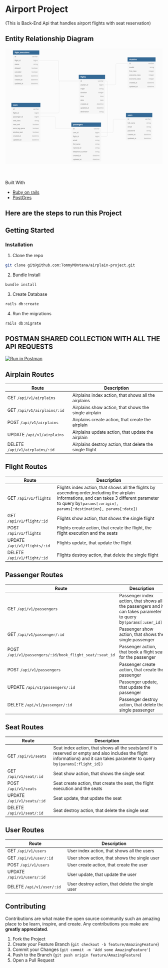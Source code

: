 # Airport Project

(This is Back-End Api that handles airport flights with seat reservation)

## Entity Relationship Diagram

![screenshot](public/Airport-ERD.png)

<br>
<br

### Built With

- [Ruby on rails]('#')
- [PostGres]('#')

## Here are the steps to run this Project

<!-- GETTING STARTED -->

## Getting Started

### Installation

1. Clone the repo

```sh
git clone git@github.com:TommyM0ntana/airplain-project.git
```

2. Bundle Install

```sh
bundle install
```

3. Create Database

```sh
rails db:create
```

4. Run the migrations

```sh
rails db:migrate
```

## POSTMAN SHARED COLLECTION WITH ALL THE API REQUESTS

[![Run in Postman](https://run.pstmn.io/button.svg)](https://god.postman.co/run-collection/f6049bc33f3d6eb34ce5)

## Airplain Routes

| Route                          | Description                                             |
| ------------------------------ | ------------------------------------------------------- |
| GET `/api/v1/airplains`        | Airplains index action, that shows all the airplains    |
| GET `/api/v1/airplains/:id`    | Airplains show action, that shows the single airplain   |
| POST `/api/v1/airplains`       | Airplains create action, that create the airplain       |
| UPDATE `/api/v1/airplains`     | Airplains update action, that update the airplain       |
| DELETE `/api/v1/airplains/:id` | Airplains destroy action, that delete the single flight |

## Flight Routes

| Route                        | Description                                                                                                                                                                                                      |
| ---------------------------- | ---------------------------------------------------------------------------------------------------------------------------------------------------------------------------------------------------------------- |
| GET `/api/v1/flights`        | Flights index action, that shows all the flights by ascending order,including the airplain informations, and can takes 3 different parameter to query by`(params[:origin], params[:destination], params[:date])` |
| GET `/api/v1/flight/:id`     | Flights show action, that shows the single flight                                                                                                                                                                |
| POST `/api/v1/flights`       | Flights create action, that create the flight, the flight execution and the seats                                                                                                                                |
| UPDATE `/api/v1/flights/:id` | Flights update, that update the flight                                                                                                                                                                           |
| DELETE `/api/v1/flight/:id`  | Flights destroy action, that delete the single flight                                                                                                                                                            |

## Passenger Routes

| Route                                                   | Description                                                                                                      |
| ------------------------------------------------------- | ---------------------------------------------------------------------------------------------------------------- |
| GET `/api/v1/passengers`                                | Passenger index action, that shows all the passengers and it can takes parameter to query by`(params[:user_id])` |
| GET `/api/v1/passenger/:id`                             | Passenger show action, that shows the single passenger                                                           |
| POST `/api/v1/passengers/:id/book_flight_seat/:seat_id` | Passenger action, that book a flight seat for the passenger                                                      |
| POST `/api/v1/passengers`                               | Passenger create action, that create the passenger                                                               |
| UPDATE `/api/v1/passengers/:id`                         | Passenger update, that update the passenger                                                                      |
| DELETE `/api/v1/passenger/:id`                          | Passenger destroy action, that delete the single passenger                                                       |

## Seat Routes

| Route                      | Description                                                                                                                                                                     |
| -------------------------- | ------------------------------------------------------------------------------------------------------------------------------------------------------------------------------- |
| GET `/api/v1/seats`        | Seat index action, that shows all the seats(and if is reserved or empty and also includes the flight informations) and it can takes parameter to query by`(params[:flight_id])` |
| GET `/api/v1/seat/:id`     | Seat show action, that shows the single seat                                                                                                                                    |
| POST `/api/v1/seats`       | Seat create action, that create the seat, the flight execution and the seats                                                                                                    |
| UPDATE `/api/v1/seats/:id` | Seat update, that update the seat                                                                                                                                               |
| DELETE `/api/v1/seat/:id`  | Seat destroy action, that delete the single seat                                                                                                                                |

## User Routes

| Route                      | Description                                      |
| -------------------------- | ------------------------------------------------ |
| GET `/api/v1/users`        | User index action, that shows all the users      |
| GET `/api/v1/user/:id`     | User show action, that shows the single user     |
| POST `/api/v1/users`       | User create action, that create the user         |
| UPDATE `/api/v1/users/:id` | User update, that update the user                |
| DELETE `/api/v1/user/:id`  | User destroy action, that delete the single user |

## Contributing

Contributions are what make the open source community such an amazing place to be learn, inspire, and create. Any contributions you make are **greatly appreciated**.

1. Fork the Project
2. Create your Feature Branch (`git checkout -b feature/AmazingFeature`)
3. Commit your Changes (`git commit -m 'Add some AmazingFeature'`)
4. Push to the Branch (`git push origin feature/AmazingFeature`)
5. Open a Pull Request
